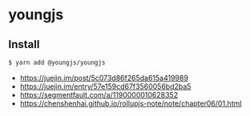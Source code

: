 # youngjs

## Install

```sh
$ yarn add @youngjs/youngjs
```

- https://juejin.im/post/5c073d86f265da615a419989
- https://juejin.im/entry/57e159cd67f3560056bd2ba5
- https://segmentfault.com/a/1190000010628352
- https://chenshenhai.github.io/rollupjs-note/note/chapter06/01.html
